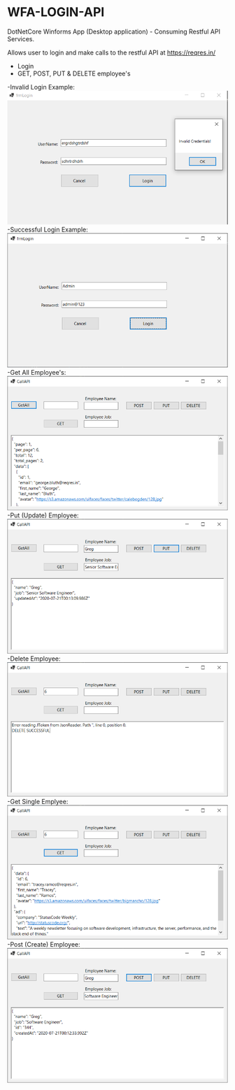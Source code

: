 # WFA-LOGIN-API
DotNetCore Winforms App (Desktop application) - Consuming Restful API Services. 

Allows user to login and make calls to the restful API at https://reqres.in/

- Login
- GET, POST, PUT & DELETE employee's

-Invalid Login Example:
![](invalidUser.png)
-Successful Login Example:
![](login.png)
-Get All Employee's:
![](getall.png)
-Put (Update) Employee:
![](put.png)
-Delete Employee:
![](delete.png)
-Get Single Emplyee:
![](get1.png)
-Post (Create) Employee:
![](postjsondata.png)

